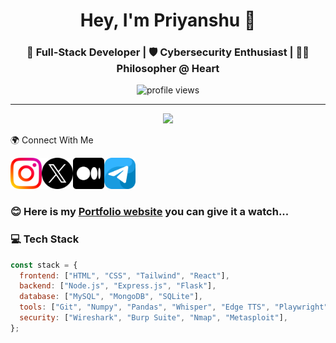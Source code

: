 <h1 align="center">Hey, I'm Priyanshu 👋</h1>
<h3 align="center">🚀 Full-Stack Developer | 🛡️ Cybersecurity Enthusiast | 🧘‍♂️ Philosopher @ Heart</h3>

<p align="center">
  <img src="https://komarev.com/ghpvc/?username=yourusername&label=Profile+Views&color=blueviolet&style=flat-square" alt="profile views" />
</p>

---
<p align="center"> <img src="https://readme-typing-svg.herokuapp.com?lines=Code+like+a+dev.;Think+like+a+hacker.;Reflect+like+a+philosopher.&center=true&width=500&height=50" /> </p>

🌍 Connect With Me  

<a href="https://www.instagram.com/yansh.08" target="_blank"><img src="images/instagram.png" alt="Instagram" width="50" height="50"></a><a href="https://twitter.com/@yansh_08" target="_blank"><img src="images/twitter.png" alt="Twitter" width="50" height="50"></a><a href="https://yansh.08.medium.com" target="_blank"><img src="images/medium.png" alt="Medium" width="50" height="50"></a><a href="https://t.me/pksinghji" target="_blank"><img src="images/telegram.png" alt="Telegram" width="50" height="50"></a>  


### 😊 Here is my [Portfolio website](https://priyanshu8.vercel.app/) you can give it a watch...  


### 💻 Tech Stack

```javascript
const stack = {
  frontend: ["HTML", "CSS", "Tailwind", "React"],
  backend: ["Node.js", "Express.js", "Flask"],
  database: ["MySQL", "MongoDB", "SQLite"],
  tools: ["Git", "Numpy", "Pandas", "Whisper", "Edge TTS", "Playwright", "StreamLit"],
  security: ["Wireshark", "Burp Suite", "Nmap", "Metasploit"],
};
